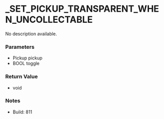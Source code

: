 # _SET_PICKUP_TRANSPARENT_WHEN_UNCOLLECTABLE

No description available.

### Parameters
* Pickup pickup
* BOOL toggle

### Return Value
* void

### Notes
* Build: 811

